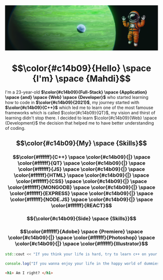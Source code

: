 ![Me](planet.png)
# $$\color{#c14b09}{Hello} \space {I'm} \space {Mahdi}$$

I'm a 23-year-old **$\color{#c14b09}{Full-Stack} \space {Application} \space {and} \space {Web} \space {Developer}$** who started learning how to code in **$\color{#c14b09}{2021}$**, my journey started with **$\color{#c14b09}{C++}$** which led me to learn one of the most famouse frameworks which is called $\color{#c14b09}{QT}$, my vision and thirst of learning didn't stop there.
I decided to learn $\color{#c14b09}{Web} \space {Development}$ the decision that helped me to have better understanding of coding.

## $$\color{#c14b09}{My} \space {Skills}$$

### $$\color{#ffffff}{C++} \space \color{#c14b09}{|} \space \color{#ffffff}{QT} \space \color{#c14b09}{|} \space \color{#ffffff}{JS} \space \color{#c14b09}{|} \space \color{#ffffff}{HTML} \space \color{#c14b09}{|} \space \color{#ffffff}{CSS} \space \color{#c14b09}{|} \space \color{#ffffff}{MONGODB} \space \color{#c14b09}{|} \space \color{#ffffff}{EXPRESS} \space \color{#c14b09}{|} \space \color{#ffffff}{NODE.JS} \space \color{#c14b09}{|} \space \color{#ffffff}{REACT}$$
### $${\color{#c14b09}{Side} \space {Skills}}$$
### $$\color{#ffffff}{Adobe} \space {Premiere} \space \color{#c14b09}{|} \space \color{#ffffff}{Photoshop} \space \color{#c14b09}{|} \space \color{#ffffff}{Illustrator}$$

```cpp
std::cout << "If you think your life is hard, try to learn c++ on your own" << std::endl;
```
```js
console.log("If you wanna enjoy your life in the happy world of dummies, learn a high-end programming language");
```
```html
<h1> Am I right? </h1>
```
<!--
**SergeantMahdi/SergeantMahdi** is a ✨ _special_ ✨ repository because its `README.md` (this file) appears on your GitHub profile.

Here are some ideas to get you started:

- 🔭 I’m currently working on ...
- 🌱 I’m currently learning ...
- 👯 I’m looking to collaborate on ...
- 🤔 I’m looking for help with ...
- 💬 Ask me about ...
- 📫 How to reach me: ...
- 😄 Pronouns: ...
- ⚡ Fun fact: ...
-->
